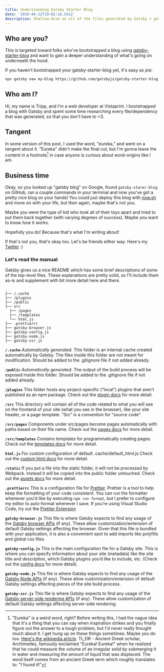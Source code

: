 ```yaml
---
title: Understanding Gatsby Starter Blog
date: '2019-04-22T19:02:16.541Z'
description: Shallow-dive on all of the files generated by Gatsby + gatsby-starter-blog
---
```


## Who are you?

This is targeted toward folks who've bootstrapped a blog using [gatsby-starter-blog](https://github.com/gatsbyjs/gatsby-starter-blog) and want to gain a deeper understanding of what's going on underneath the hood.

If you haven't bootstrapped your gatsby-starter-blog yet, it's easy as pie:

```bash
npx gatsby new my-blog https://github.com/gatsbyjs/gatsby-starter-blog
```

## Who am I?

Hi, my name is Tripp, and I'm a web developer at Vistaprint. I bootstrapped a blog with Gatsby and spent some time researching every file/dependency that was generated, so that you don't have to <3.

## Tangent

In some version of this post, I used the word, "eureka," and went on a tangent about it. "Eureka" didn't make the final cut, but I'm gonna leave the content in a footnote[^1] in case anyone is curious about word-origins like I am.

## Business time

Okay, so you looked up "gatsby blog" on Google, found `gatsby-starer-blog` on GitHub, ran a couple commands in your terminal and now you've got a pretty nice blog on your hands! You could just deploy this blog with [now.sh](https://zeit.co/now) and move on with your life, but then again, maybe that's not you.

Maybe you were the type of kid who took all of their toys apart and tried to put them back together (with varying degrees of success). Maybe you want to know _how_ it works.

Hopefully you do! Because that's what I'm writing about!

If that's not you, that's okay too. Let's be friends either way. Here's my [Twitter](https://twitter.com/tripphamm) :)

### Let's read the manual

Gatsby gives us a nice README which has some brief descriptions of some of the top-level files. These explanations are pretty solid, so I'll include them as-is and supplement with bit more detail here and there.

    .
    ├── /.cache
    ├── /plugins
    ├── /public
    ├── src
      ├── /pages
      ├── /templates
      └── html.js
    ├── .prettierrc
    ├── gatsby-browser.js
    ├── gatsby-config.js
    ├── gatsby-node.js
    ├── gatsby-ssr.js

**`/.cache`** _Automatically generated_. This folder is an internal cache created automatically by Gatsby. The files inside this folder are not meant for modification. Should be added to the .gitignore file if not added already.

**`/public`** _Automatically generated_. The output of the build process will be exposed inside this folder. Should be added to the .gitignore file if not added already.

**`/plugins`** This folder hosts any project-specific (“local”) plugins that aren’t published as an npm package. Check out the [plugin docs](https://www.gatsbyjs.org/docs/plugins/) for more detail.

**`/src`** This directory will contain all of the code related to what you will see on the frontend of your site (what you see in the browser), like your site header, or a page template. “Src” is a convention for “source code”.

**`/src/pages`** Components under src/pages become pages automatically with paths based on their file name. Check out the [pages docs](https://www.gatsbyjs.org/docs/recipes/#creating-pages) for more detail.

**`/src/templates`** Contains templates for programmatically creating pages. Check out the [templates docs](https://www.gatsbyjs.org/docs/building-with-components/#page-template-components) for more detail.

**`html.js`** For custom configuration of default .cache/default_html.js Check out the [custom html docs](https://www.gatsbyjs.org/docs/custom-html/) for more detail.

**`/static`** If you put a file into the static folder, it will not be processed by Webpack. Instead it will be copied into the public folder untouched. Check out the [assets docs](https://www.gatsbyjs.org/docs/static-folder/#adding-assets-outside-of-the-module-system) for more detail.

**`.prettierrc`** This is a configuration file for [Prettier](https://prettier.io/). Prettier is a tool to help keep the formatting of your code consistent. You can run the formatter whenever you'd like by executing `npm run format`, but I prefer to configure my editor to auto-format whenever I save. If you're using Visual Studio Code, try out the [Prettier Extension](https://marketplace.visualstudio.com/items?itemName=esbenp.prettier-vscode)

**`gatsby-browser.js`** This file is where Gatsby expects to find any usage of the [Gatsby browser APIs](https://www.gatsbyjs.org/docs/browser-apis/) (if any). These allow customization/extension of default Gatsby settings affecting the browser. Given that this file is bundled with your application, it is also a convenient spot to add imports like polyfills and global css files.

**`gatsby-config.js`** This is the main configuration file for a Gatsby site. This is where you can specify information about your site (metadata) like the site title and description, which Gatsby plugins you’d like to include, etc. (Check out the [config docs](https://www.gatsbyjs.org/docs/gatsby-config/) for more detail).

**`gatsby-node.js`** This file is where Gatsby expects to find any usage of the [Gatsby Node APIs](https://www.gatsbyjs.org/docs/node-apis/) (if any). These allow customization/extension of default Gatsby settings affecting pieces of the site build process.

**`gatsby-ssr.js`** This file is where Gatsby expects to find any usage of the [Gatsby server-side rendering APIs](https://www.gatsbyjs.org/docs/ssr-apis/) (if any). These allow customization of default Gatsby settings affecting server-side rendering.

[^1]: "Eureka" is a weird word, right? Before writing this, I had the vague idea that it's a thing that you can say when inspiration strikes and you finally figure out the answer to a tough problem, but I'd never really thought much about it. I get hung up on these things sometimes. Maybe you do too. [Here's the wikipedia article](<https://en.wikipedia.org/wiki/Eureka_(word)>). TL;DR - Ancient Greek scholar, Archimedes, famously exclaimed "Eureka! Eureka!" when he realized that he could measure the volume of an irregular solid by submerging it in water and measuring the amount of liquid that was displaced. The word itself comes from an ancient Greek term which roughly translates to: "I found it!"
